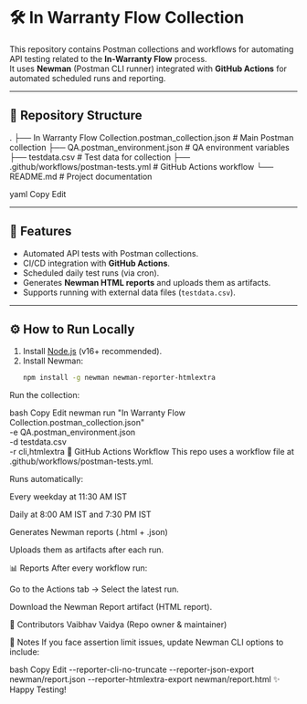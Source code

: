 # 🛠️ In Warranty Flow Collection

This repository contains Postman collections and workflows for automating API testing related to the **In-Warranty Flow** process.  
It uses **Newman** (Postman CLI runner) integrated with **GitHub Actions** for automated scheduled runs and reporting.

---

## 📂 Repository Structure
.
├── In Warranty Flow Collection.postman_collection.json # Main Postman collection
├── QA.postman_environment.json # QA environment variables
├── testdata.csv # Test data for collection
├── .github/workflows/postman-tests.yml # GitHub Actions workflow
└── README.md # Project documentation

yaml
Copy
Edit

---

## 🚀 Features
- Automated API tests with Postman collections.  
- CI/CD integration with **GitHub Actions**.  
- Scheduled daily test runs (via cron).  
- Generates **Newman HTML reports** and uploads them as artifacts.  
- Supports running with external data files (`testdata.csv`).  

---

## ⚙️ How to Run Locally
1. Install [Node.js](https://nodejs.org) (v16+ recommended).
2. Install Newman:
   ```bash
   npm install -g newman newman-reporter-htmlextra
Run the collection:

bash
Copy
Edit
newman run "In Warranty Flow Collection.postman_collection.json" \
   -e QA.postman_environment.json \
   -d testdata.csv \
   -r cli,htmlextra
🔄 GitHub Actions Workflow
This repo uses a workflow file at .github/workflows/postman-tests.yml.

Runs automatically:

Every weekday at 11:30 AM IST

Daily at 8:00 AM IST and 7:30 PM IST

Generates Newman reports (.html + .json)

Uploads them as artifacts after each run.

📊 Reports
After every workflow run:

Go to the Actions tab → Select the latest run.

Download the Newman Report artifact (HTML report).

👥 Contributors
Vaibhav Vaidya (Repo owner & maintainer)

📌 Notes
If you face assertion limit issues, update Newman CLI options to include:

bash
Copy
Edit
--reporter-cli-no-truncate
--reporter-json-export newman/report.json
--reporter-htmlextra-export newman/report.html
✨ Happy Testing!
